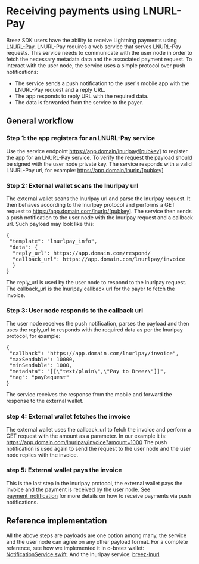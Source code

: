 # Receiving payments using LNURL-Pay

Breez SDK users have the ability to receive Lightning payments using [LNURL-Pay](https://github.com/lnurl/luds/blob/luds/06.md).
LNURL-Pay requires a web service that serves LNURL-Pay requests. This service needs to communicate with the user node in order to fetch the necessary metadata data and the associated payment request.
To interact with the user node, the service uses a simple protocol over push notifications:
* The service sends a push notification to the user's mobile app with the LNURL-Pay request and a reply URL.
* The app responds to reply URL with the required data.
* The data is forwarded from the service to the payer.

## General workflow

### Step 1: the app registers for an LNURL-Pay service
Use the service endpoint https://app.domain/lnurlpay/[pubkey] to register the app for an LNURL-Pay service.
To verify the request the payload should be signed with the user node private key.
The service responds with a valid LNURL-Pay url, for example: https://app.domain/lnurlp/[pubkey]

### Step 2: External wallet scans the lnurlpay url
The external wallet scans the lnurlpay url and parse the lnurlpay request.
It then behaves according to the lnurlpay protocol and performs a GET request to https://app.domain.com/lnurlp/[pubkey].
The service then sends a push notification to the user node with the lnurlpay request and a callback url. Such payload may look like this:

<section>
<pre>
{
 "template": "lnurlpay_info",
 "data": {  
  "reply_url": https://app.domain.com/respond/<request_id>
  "callback_url": https://app.domain.com/lnurlpay/invoice
  }
}
</pre>
</section>

The reply_url is used by the user node to respond to the lnurlpay request.
The callback_url is the lnurlpay callback url for the payer to fetch the invoice.

### Step 3: User node responds to the callback url
The user node receives the push notification, parses the payload and then uses the reply_url to responds with the required data as per the lnurlpay protocol, for example:

<section>
<pre>
{
 "callback": "https://app.domain.com/lnurlpay/invoice",
 "maxSendable": 10000,
 "minSendable": 1000,
 "metadata": "[[\"text/plain\",\"Pay to Breez\"]]",
 "tag": "payRequest"
}
</pre>
</section>

The service receives the response from the mobile and forward the response to the external wallet.

### step 4: External wallet fetches the invoice

The external wallet uses the callback_url to fetch the invoice and perform a GET request with the amount as a parameter. In our example it is: https://app.domain.com/lnurlpay/invoice?amount=1000
The push notification is used again to send the request to the user node and the user node replies with the invoice.

### step 5: External wallet pays the invoice
This is the last step in the lnurlpay protocol, the external wallet pays the invoice and the payment is received by the user node. See [payment_notification](payment_notification.md) for more details on how to receive payments via push notifications.

## Reference implementation
All the above steps are payloads are one option among many, the service and the user node can agree on any other payload format.
For a complete reference, see how we implemented it in c-breez wallet: [NotificationService.swift](https://github.com/breez/c-breez/blob/main/ios/Breez%20Notification%20Service%20Extension/NotificationService.swift).
And the lnurlpay service: [breez-lnurl](https://github.com/breez/breez-lnurl)
